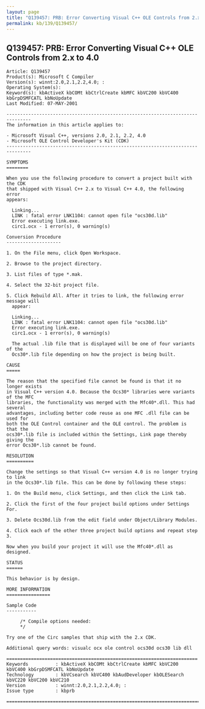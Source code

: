 ```yaml
---
layout: page
title: "Q139457: PRB: Error Converting Visual C++ OLE Controls from 2.x to 4.0"
permalink: kb/139/Q139457/
---
```


## Q139457: PRB: Error Converting Visual C++ OLE Controls from 2.x to 4.0

	Article: Q139457
	Product(s): Microsoft C Compiler
	Version(s): winnt:2.0,2.1,2.2,4.0; :
	Operating System(s): 
	Keyword(s): kbActiveX kbCOMt kbCtrlCreate kbMFC kbVC200 kbVC400 kbGrpDSMFCATL kbNoUpdate
	Last Modified: 07-MAY-2001
	
	-------------------------------------------------------------------------------
	The information in this article applies to:
	
	- Microsoft Visual C++, versions 2.0, 2.1, 2.2, 4.0 
	- Microsoft OLE Control Developer's Kit (CDK) 
	-------------------------------------------------------------------------------
	
	SYMPTOMS
	========
	
	When you use the following procedure to convert a project built with the CDK
	that shipped with Visual C++ 2.x to Visual C++ 4.0, the following error
	appears:
	
	  Linking...
	  LINK : fatal error LNK1104: cannot open file "ocs30d.lib"
	  Error executing link.exe.
	  circ1.ocx - 1 error(s), 0 warning(s)
	
	Conversion Procedure
	--------------------
	
	1. On the File menu, click Open Workspace.
	
	2. Browse to the project directory.
	
	3. List files of type *.mak.
	
	4. Select the 32-bit project file.
	
	5. Click Rebuild All. After it tries to link, the following error message will
	  appear:
	
	  Linking...
	  LINK : fatal error LNK1104: cannot open file "ocs30d.lib"
	  Error executing link.exe.
	  circ1.ocx - 1 error(s), 0 warning(s)
	
	  The actual .lib file that is displayed will be one of four variants of the
	  Ocs30*.lib file depending on how the project is being built.
	
	CAUSE
	=====
	
	The reason that the specified file cannot be found is that it no longer exists
	in Visual C++ version 4.0. Because the Ocs30* libraries were variants of the MFC
	libraries, the functionality was merged with the Mfc40*.dll. This had several
	advantages, including better code reuse as one MFC .dll file can be used for
	both the OLE Control container and the OLE control. The problem is that the
	ocs30*.lib file is included within the Settings, Link page thereby giving the
	error Ocs30*.lib cannot be found.
	
	RESOLUTION
	==========
	
	Change the settings so that Visual C++ version 4.0 is no longer trying to link
	in the Ocs30*.lib file. This can be done by following these steps:
	
	1. On the Build menu, click Settings, and then click the Link tab.
	
	2. Click the first of the four project build options under Settings For.
	
	3. Delete Ocs30d.lib from the edit field under Object/Library Modules.
	
	4. Click each of the other three project build options and repeat step 3.
	
	Now when you build your project it will use the Mfc40*.dll as designed.
	
	STATUS
	======
	
	This behavior is by design.
	
	MORE INFORMATION
	================
	
	Sample Code
	-----------
	
	     /* Compile options needed:
	     */ 
	
	Try one of the Circ samples that ship with the 2.x CDK.
	
	Additional query words: visualc ocx ole control ocs30d ocs30 lib dll
	
	======================================================================
	Keywords          : kbActiveX kbCOMt kbCtrlCreate kbMFC kbVC200 kbVC400 kbGrpDSMFCATL kbNoUpdate 
	Technology        : kbVCsearch kbVC400 kbAudDeveloper kbOLESearch kbVC220 kbVC200 kbVC210
	Version           : winnt:2.0,2.1,2.2,4.0; :
	Issue type        : kbprb
	
	=============================================================================
	
